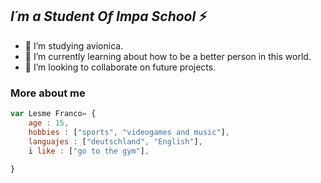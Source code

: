 ## *I´m a Student Of Impa School* ⚡

- 🔭 I’m studying avionica.
- 🌱 I’m currently learning about how to be a better person in this world.
- 👯 I’m looking to collaborate on future projects.
### More about me 

```javascript
var Lesme Franco= {
    age : 15,
    hobbies : ["sports", "videogames and music"],
    languajes : ["deutschland", "English"],
    i like : ["go to the gym"],
    
}
```
